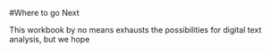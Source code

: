 #Where to go Next

This workbook by no means exhausts the possibilities for digital text analysis, but we hope 
